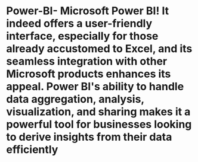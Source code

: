 # Power-BI- Microsoft Power BI! It indeed offers a user-friendly interface, especially for those already accustomed to Excel, and its seamless integration with other Microsoft products enhances its appeal. Power BI's ability to handle data aggregation, analysis, visualization, and sharing makes it a powerful tool for businesses looking to derive insights from their data efficiently




